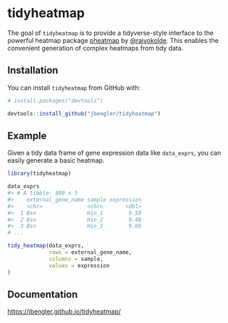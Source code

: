 
<!-- README.md is generated from README.Rmd. Please edit that file -->

# tidyheatmap

<!-- badges: start -->

<!-- badges: end -->

The goal of `tidyheatmap` is to provide a tidyverse-style interface to
the powerful heatmap package
[pheatmap](https://github.com/raivokolde/pheatmap) by
[@raivokolde](https://github.com/raivokolde). This enables the
convenient generation of complex heatmaps from tidy data.

## Installation

You can install `tidyheatmap` from GitHub with:

``` r
# install.packages("devtools")

devtools::install_github("jbengler/tidyheatmap")
```

## Example

Given a tidy data frame of gene expression data like `data_exprs`, you
can easily generate a basic heatmap.

``` r
library(tidyheatmap)

data_exprs
#> # A tibble: 800 x 3
#>    external_gene_name sample expression
#>    <chr>              <chr>       <dbl>
#>  1 Bsn                Hin_1        9.59
#>  2 Bsn                Hin_2        9.48
#>  3 Bsn                Hin_3        9.66
# ...

tidy_heatmap(data_exprs,
             rows = external_gene_name,
             columns = sample,
             values = expression
)
```

## Documentation

<https://jbengler.github.io/tidyheatmap/>
